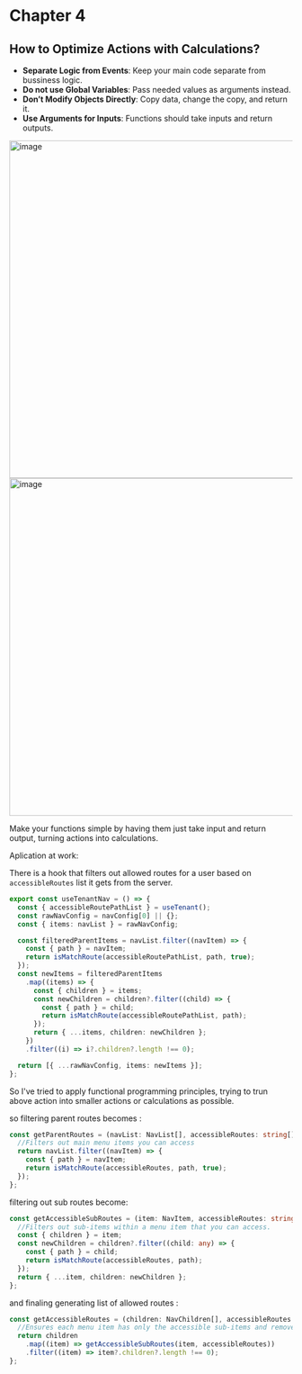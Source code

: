 
# Chapter 4

## How to Optimize Actions with Calculations?

- **Separate Logic from Events**: Keep your main code separate from bussiness logic.
- **Do not use Global Variables**: Pass needed values as arguments instead.
- **Don’t Modify Objects Directly**: Copy data, change the copy, and return it.
- **Use Arguments for Inputs**: Functions should take inputs and return outputs.



<img src="https://github.com/user-attachments/assets/8597540a-f34a-4da9-a86f-88d663e47a1d" alt="image" width="600"/>

<img src="https://github.com/user-attachments/assets/3800dcac-67be-4ea4-beca-0d483ca0d763" alt="image" width="600"/>



Make your functions simple by having them just take input and return output, turning actions into calculations.


Aplication at work:

There is a hook that filters out allowed routes for a user based on `accessibleRoutes` list it gets from the server. 

```typescript
export const useTenantNav = () => {
  const { accessibleRoutePathList } = useTenant();
  const rawNavConfig = navConfig[0] || {};
  const { items: navList } = rawNavConfig;

  const filteredParentItems = navList.filter((navItem) => {
    const { path } = navItem;
    return isMatchRoute(accessibleRoutePathList, path, true);
  });
  const newItems = filteredParentItems
    .map((items) => {
      const { children } = items;
      const newChildren = children?.filter((child) => {
        const { path } = child;
        return isMatchRoute(accessibleRoutePathList, path);
      });
      return { ...items, children: newChildren };
    })
    .filter((i) => i?.children?.length !== 0);

  return [{ ...rawNavConfig, items: newItems }];
};

```


So I've tried  to apply functional programming principles, trying to trun above action into smaller actions or calculations as possible. 

so filtering parent routes becomes : 

```typescript
const getParentRoutes = (navList: NavList[], accessibleRoutes: string[]): NavList[] => {
  //Filters out main menu items you can access
  return navList.filter((navItem) => {
    const { path } = navItem;
    return isMatchRoute(accessibleRoutes, path, true);
  });
};

```

filtering out sub  routes become:

```typescript
const getAccessibleSubRoutes = (item: NavItem, accessibleRoutes: string[]): NavChildren[] => {
  //Filters out sub-items within a menu item that you can access.
  const { children } = item;
  const newChildren = children?.filter((child: any) => {
    const { path } = child;
    return isMatchRoute(accessibleRoutes, path);
  });
  return { ...item, children: newChildren };
};

```

and finaling generating list of allowed routes :

```typescript
const getAccessibleRoutes = (children: NavChildren[], accessibleRoutes: string[]): NavList[] => {
  //Ensures each menu item has only the accessible sub-items and removes those with none.
  return children
    .map((item) => getAccessibleSubRoutes(item, accessibleRoutes))
    .filter((item) => item?.children?.length !== 0);
};
```
